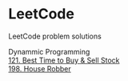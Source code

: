 # LeetCode
LeetCode problem solutions

Dynammic Programming<br>
[121. Best Time to Buy & Sell Stock](https://leetcode.com/problems/best-time-to-buy-and-sell-stock/)<br>
[198. House Robber](https://leetcode.com/problems/house-robber/)

